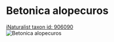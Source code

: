 
Betonica alopecuros
===================
  
[iNaturalist taxon id: 906090](https://www.inaturalist.org/taxa/906090)  
![Betonica alopecuros](https://inaturalist-open-data.s3.amazonaws.com/photos/148486206/medium.jpeg)